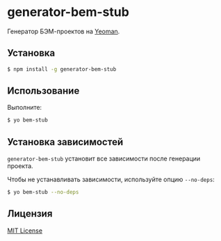 # generator-bem-stub

Генератор БЭМ-проектов на [Yeoman](http://yeoman.io).

## Установка

```bash
$ npm install -g generator-bem-stub
```

## Использование

Выполните:

```bash
$ yo bem-stub
```

## Установка зависимостей

```generator-bem-stub``` установит все зависимости после генерации проекта.

Чтобы не устанавливать зависимости, используйте опцию ```--no-deps```:

```bash
$ yo bem-stub --no-deps
```

## Лицензия

[MIT License](http://en.wikipedia.org/wiki/MIT_License)
